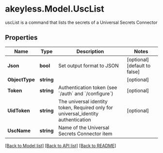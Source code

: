 # akeyless.Model.UscList
uscList is a command that lists the secrets of a Universal Secrets Connector

## Properties

Name | Type | Description | Notes
------------ | ------------- | ------------- | -------------
**Json** | **bool** | Set output format to JSON | [optional] [default to false]
**ObjectType** | **string** |  | [optional] 
**Token** | **string** | Authentication token (see &#x60;/auth&#x60; and &#x60;/configure&#x60;) | [optional] 
**UidToken** | **string** | The universal identity token, Required only for universal_identity authentication | [optional] 
**UscName** | **string** | Name of the Universal Secrets Connector item | 

[[Back to Model list]](../README.md#documentation-for-models) [[Back to API list]](../README.md#documentation-for-api-endpoints) [[Back to README]](../README.md)

